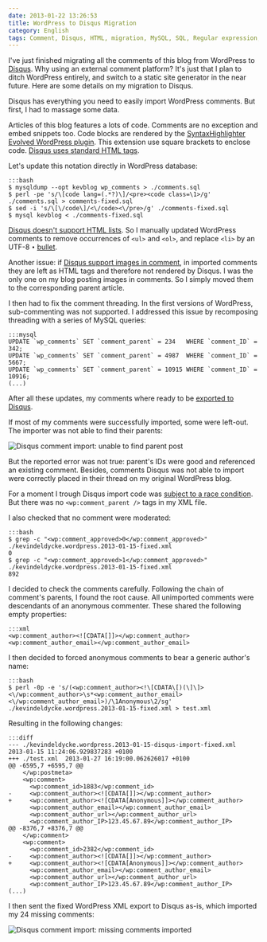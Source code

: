 ```yaml
---
date: 2013-01-22 13:26:53
title: WordPress to Disqus Migration
category: English
tags: Comment, Disqus, HTML, migration, MySQL, SQL, Regular expression, WordPress, Perl
---
```


I've just finished migrating all the comments of this blog from WordPress to
[Disqus](http://disqus.com). Why using an external comment platform? It's just
that I plan to ditch WordPress entirely, and switch to a static site generator
in the near future. Here are some details on my migration to Disqus.

Disqus has everything you need to easily import WordPress comments. But first,
I had to massage some data.

Articles of this blog features a lots of code. Comments are no exception and
embed snippets too. Code blocks are rendered by the [SyntaxHighlighter Evolved
WordPress plugin](http://wordpress.org/extend/plugins/syntaxhighlighter/). This
extension use square brackets to enclose code. [Disqus uses standard HTML
tags](http://help.disqus.com/customer/portal/articles/665057).

Let's update this notation directly in WordPress database:

    :::bash
    $ mysqldump --opt kevblog wp_comments > ./comments.sql
    $ perl -pe 's/\[code lang=(.*?)\]/<pre><code class=\1>/g' ./comments.sql > comments-fixed.sql
    $ sed -i 's/\[\/code\]/<\/code><\/pre>/g' ./comments-fixed.sql
    $ mysql kevblog < ./comments-fixed.sql

[Disqus doesn't support HTML
lists](http://help.disqus.com/customer/portal/articles/466253-what-html-tags-are-allowed-within-comments).
So I manually updated WordPress comments to remove occurrences of `<ul>` and
`<ol>`, and replace `<li>` by an UTF-8 `•`
[bullet](http://en.wikipedia.org/wiki/Bullet_(typography)).

Another issue: if [Disqus support images in
comment](http://blog.disqus.com/post/3764930816/fun-with-images), in imported
comments they are left as HTML tags and therefore not rendered by Disqus. I was
the only one on my blog posting images in comments. So I simply moved them to
the corresponding parent article.

I then had to fix the comment threading. In the first versions of WordPress,
sub-commenting was not supported. I addressed this issue by recomposing
threading with a series of MySQL queries:

    :::mysql
    UPDATE `wp_comments` SET `comment_parent` = 234   WHERE `comment_ID` = 342;
    UPDATE `wp_comments` SET `comment_parent` = 4987  WHERE `comment_ID` = 5667;
    UPDATE `wp_comments` SET `comment_parent` = 10915 WHERE `comment_ID` = 10916;
    (...)

After all these updates, my comments where ready to be [exported to
Disqus](http://help.disqus.com/customer/portal/articles/466255-exporting-comments-from-wordpress-to-disqus).

If most of my comments were successfully imported, some were left-out. The
importer was not able to find their parents:

![Disqus comment import: unable to find parent
post](/uploads/2013/disqus-import-error.png)

But the reported error was not true: parent's IDs were good and referenced an
existing comment. Besides, comments Disqus was not able to import were
correctly placed in their thread on my original WordPress blog.

For a moment I trough Disqus import code was [subject to a race
condition](https://groups.google.com/d/topic/disqus-dev/LqCcFy67RJY/discussion).
But there was no `<wp:comment_parent />` tags in my XML file.

I also checked that no comment were moderated:

    :::bash
    $ grep -c "<wp:comment_approved>0</wp:comment_approved>" ./kevindeldycke.wordpress.2013-01-15-fixed.xml
    0
    $ grep -c "<wp:comment_approved>1</wp:comment_approved>" ./kevindeldycke.wordpress.2013-01-15-fixed.xml
    892

I decided to check the comments carefully. Following the chain of comment's
parents, I found the root cause. All unimported comments were descendants of an
anonymous commenter. These shared the following empty properties:

    :::xml
    <wp:comment_author><![CDATA[]]></wp:comment_author>
    <wp:comment_author_email></wp:comment_author_email>

I then decided to forced anonymous comments to bear a generic author's name:

    :::bash
    $ perl -0p -e 's/(<wp:comment_author><!\[CDATA\[)(\]\]><\/wp:comment_author>\s*<wp:comment_author_email><\/wp:comment_author_email>)/\1Anonymous\2/sg' ./kevindeldycke.wordpress.2013-01-15-fixed.xml > test.xml

Resulting in the following changes:

    :::diff
    --- ./kevindeldycke.wordpress.2013-01-15-disqus-import-fixed.xml        2013-01-15 11:24:06.929837283 +0100
    +++ ./test.xml  2013-01-27 16:19:00.062626017 +0100
    @@ -6595,7 +6595,7 @@
        </wp:postmeta>
        <wp:comment>
          <wp:comment_id>1883</wp:comment_id>
    -     <wp:comment_author><![CDATA[]]></wp:comment_author>
    +     <wp:comment_author><![CDATA[Anonymous]]></wp:comment_author>
          <wp:comment_author_email></wp:comment_author_email>
          <wp:comment_author_url></wp:comment_author_url>
          <wp:comment_author_IP>123.45.67.89</wp:comment_author_IP>
    @@ -8376,7 +8376,7 @@
        </wp:comment>
        <wp:comment>
          <wp:comment_id>2382</wp:comment_id>
    -     <wp:comment_author><![CDATA[]]></wp:comment_author>
    +     <wp:comment_author><![CDATA[Anonymous]]></wp:comment_author>
          <wp:comment_author_email></wp:comment_author_email>
          <wp:comment_author_url></wp:comment_author_url>
          <wp:comment_author_IP>123.45.67.89</wp:comment_author_IP>
    (...)

I then sent the fixed WordPress XML export to Disqus as-is, which imported my
24 missing comments:

![Disqus comment import: missing comments
imported](/uploads/2013/disqus-import-complete.png)
